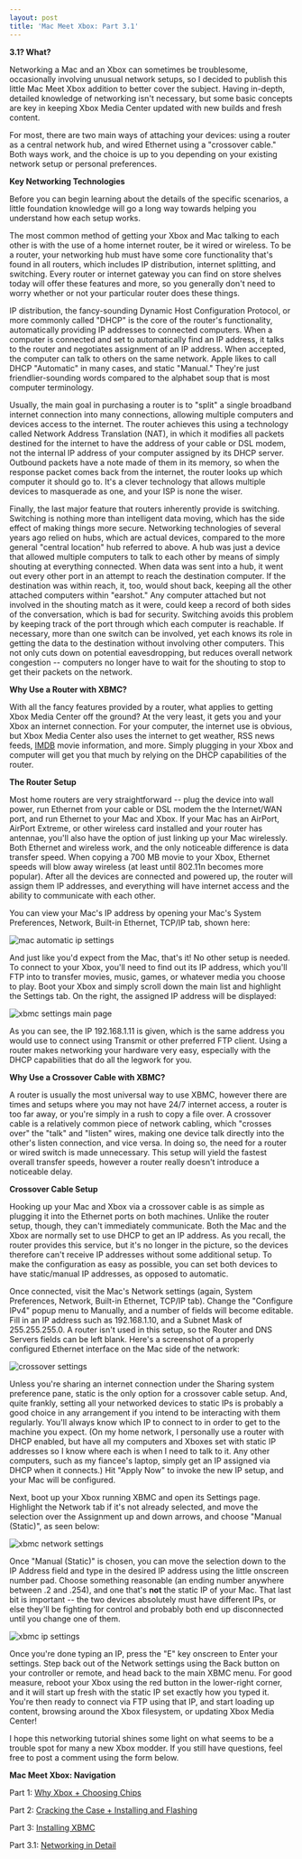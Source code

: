 ```yaml
---
layout: post
title: 'Mac Meet Xbox: Part 3.1'
---
```

**3.1? What?**

Networking a Mac and an Xbox can sometimes be troublesome, occasionally involving unusual network setups, so I decided to publish this little Mac Meet Xbox addition to better cover the subject.  Having in-depth, detailed knowledge of networking isn't necessary, but some basic concepts are key in keeping Xbox Media Center updated with new builds and fresh content.

For most, there are two main ways of attaching your devices: using a router as a central network hub, and wired Ethernet using a "crossover cable."  Both ways work, and the choice is up to you depending on your existing network setup or personal preferences.

**Key Networking Technologies**

Before you can begin learning about the details of the specific scenarios, a little foundation knowledge will go a long way towards helping you understand how each setup works.

The most common method of getting your Xbox and Mac talking to each other is with the use of a home internet router, be it wired or wireless.  To be a router, your networking hub must have some core functionality that's found in all routers, which includes IP distribution, internet splitting, and switching.  Every router or internet gateway you can find on store shelves today will offer these features and more, so you generally don't need to worry whether or not your particular router does these things.

IP distribution, the fancy-sounding Dynamic Host Configuration Protocol, or more commonly called "DHCP" is the core of the router's functionality, automatically providing IP addresses to connected computers.  When a computer is connected and set to automatically find an IP address, it talks to the router and negotiates assignment of an IP address.  When accepted, the computer can talk to others on the same network.  Apple likes to call DHCP "Automatic" in many cases, and static "Manual."  They're just friendlier-sounding words compared to the alphabet soup that is most computer terminology.

Usually, the main goal in purchasing a router is to "split" a single broadband internet connection into many connections, allowing multiple computers and devices access to the internet.  The router achieves this using a technology called Network Address Translation (NAT), in which it modifies all packets destined for the internet to have the address of your cable or DSL modem, not the internal IP address of your computer assigned by its DHCP server.  Outbound packets have a note made of them in its memory, so when the response packet comes back from the internet, the router looks up which computer it should go to.  It's a clever technology that allows multiple devices to masquerade as one, and your ISP is none the wiser.

Finally, the last major feature that routers inherently provide is switching.  Switching is nothing more than intelligent data moving, which has the side effect of making things more secure.  Networking technologies of several years ago relied on hubs, which are actual devices, compared to the more general "central location" hub referred to above.  A hub was just a device that allowed multiple computers to talk to each other by means of simply shouting at everything connected.  When data was sent into a hub, it went out every other port in an attempt to reach the destination computer.  If the destination was within reach, it, too, would shout back, keeping all the other attached computers within "earshot."  Any computer attached but not involved in the shouting match as it were, could keep a record of both sides of the conversation, which is bad for security.  Switching avoids this problem by keeping track of the port through which each computer is reachable.  If necessary, more than one switch can be involved, yet each knows its role in getting the data to the destination without involving other computers.  This not only cuts down on potential eavesdropping, but reduces overall network congestion -- computers no longer have to wait for the shouting to stop to get their packets on the network.

**Why Use a Router with XBMC?**

With all the fancy features provided by a router, what applies to getting Xbox Media Center off the ground?  At the very least, it gets you and your Xbox an internet connection.  For your computer, the internet use is obvious, but Xbox Media Center also uses the internet to get weather, RSS news feeds, [IMDB](http://www.imdb.com) movie information, and more.  Simply plugging in your Xbox and computer will get you that much by relying on the DHCP capabilities of the router.

**The Router Setup**

Most home routers are very straightforward -- plug the device into wall power, run Ethernet from your cable or DSL modem the the Internet/WAN port, and run Ethernet to your Mac and Xbox.  If your Mac has an AirPort, AirPort Extreme, or other wireless card installed and your router has antennae, you'll also have the option of just linking up your Mac wirelessly.  Both Ethernet and wireless work, and the only noticeable difference is data transfer speed.  When copying a 700 MB movie to your Xbox, Ethernet speeds will blow away wireless (at least until 802.11n becomes more popular).  After all the devices are connected and powered up, the router will assign them IP addresses, and everything will have internet access and the ability to communicate with each other.

You can view your Mac's IP address by opening your Mac's System Preferences, Network, Built-in Ethernet, TCP/IP tab, shown here:

![mac automatic ip settings](/assets/automatic_mac.jpg)

And just like you'd expect from the Mac, that's it!  No other setup is needed.  To connect to your Xbox, you'll need to find out its IP address, which you'll FTP into to transfer movies, music, games, or whatever media you choose to play.  Boot your Xbox and simply scroll down the main list and highlight the Settings tab.  On the right, the assigned IP address will be displayed:

![xbmc settings main page](/assets/xbmc_settings_main.jpg)

As you can see, the IP 192.168.1.11 is given, which is the same address you would use to connect using Transmit or other preferred FTP client.  Using a router makes networking your hardware very easy, especially with the DHCP capabilities that do all the legwork for you.

**Why Use a Crossover Cable with XBMC?**

A router is usually the most universal way to use XBMC, however there are times and setups where you may not have 24/7 internet access, a router is too far away, or you're simply in a rush to copy a file over.  A crossover cable is a relatively common piece of network cabling, which "crosses over" the "talk" and "listen" wires, making one device talk directly into the other's listen connection, and vice versa.  In doing so, the need for a router or wired switch is made unnecessary.  This setup will yield the fastest overall transfer speeds, however a router really doesn't introduce a noticeable delay.

**Crossover Cable Setup**

Hooking up your Mac and Xbox via a crossover cable is as simple as plugging it into the Ethernet ports on both machines.  Unlike the router setup, though, they can't immediately communicate.  Both the Mac and the Xbox are normally set to use DHCP to get an IP address.  As you recall, the router provides this service, but it's no longer in the picture, so the devices therefore can't receive IP addresses without some additional setup.  To make the configuration as easy as possible, you can set both devices to have static/manual IP addresses, as opposed to automatic.

Once connected, visit the Mac's Network settings (again, System Preferences, Network, Built-in Ethernet, TCP/IP tab).  Change the "Configure IPv4" popup menu to Manually, and a number of fields will become editable.  Fill in an IP address such as 192.168.1.10, and a Subnet Mask of 255.255.255.0.  A router isn't used in this setup, so the Router and DNS Servers fields can be left blank.  Here's a screenshot of a properly configured Ethernet interface on the Mac side of the network:

![crossover settings](/assets/crossover_mac.jpg)

Unless you're sharing an internet connection under the Sharing system preference pane, static is the only option for a crossover cable setup.  And, quite frankly, setting all your networked devices to static IPs is probably a good choice in any arrangement if you intend to be interacting with them regularly.  You'll always know which IP to connect to in order to get to the machine you expect.  (On my home network, I personally use a router with DHCP enabled, but have all my computers and Xboxes set with static IP addresses so I know where each is when I need to talk to it.  Any other computers, such as my fiancee's laptop, simply get an IP assigned via DHCP when it connects.)  Hit "Apply Now" to invoke the new IP setup, and your Mac will be configured.

Next, boot up your Xbox running XBMC and open its Settings page.  Highlight the Network tab if it's not already selected, and move the selection over the Assignment up and down arrows, and choose "Manual (Static)", as seen below:

![xbmc network settings](/assets/xbmc_settings_network.jpg)

Once "Manual (Static)" is chosen, you can move the selection down to the IP Address field and type in the desired IP address using the little onscreen number pad.  Choose something reasonable (an ending number anywhere between .2 and .254), and one that's <b>not</b> the static IP of your Mac.  That last bit is important -- the two devices absolutely must have different IPs, or else they'll be fighting for control and probably both end up disconnected until you change one of them.

![xbmc ip settings](/assets/xbmc_settings_ip.jpg)

Once you're done typing an IP, press the "E" key onscreen to Enter your settings.  Step back out of the Network settings using the Back button on your controller or remote, and head back to the main XBMC menu.  For good measure, reboot your Xbox using the red button in the lower-right corner, and it will start up fresh with the static IP set exactly how you typed it.  You're then ready to connect via FTP using that IP, and start loading up content, browsing around the Xbox filesystem, or updating Xbox Media Center!

I hope this networking tutorial shines some light on what seems to be a trouble spot for many a new Xbox modder.  If you still have questions, feel free to post a comment using the form below.

**Mac Meet Xbox: Navigation**

Part 1: [Why Xbox + Choosing Chips](/2006/08/18/mac-meet-xbox-1/)

Part 2: [Cracking the Case + Installing and Flashing](/2006/09/08/mac-meet-xbox-2/)

Part 3: [Installing XBMC](/2006/12/21/mac-meet-xbox-part-3/)

Part 3.1: [Networking in Detail](/2007/02/10/mac-meet-xbox-part-3-point-1/)
